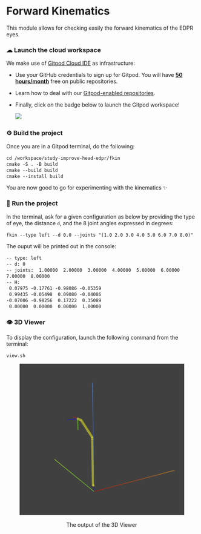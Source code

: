 Forward Kinematics
==================

This module allows for checking easily the forward kinematics of the
EDPR eyes.

### ☁ Launch the cloud workspace
We make use of [Gitpod Cloud IDE](https://gitpod.io) as infrastructure:
- Use your GitHub credentials to sign up for Gitpod. You will have [**50 hours/month**](https://www.gitpod.io/pricing) free on public repositories.
- Learn how to deal with our [Gitpod-enabled repositories](https://github.com/robotology/community/discussions/459).
- Finally, click on the badge below to launch the Gitpod workspace!
  
  [![](https://gitpod.io/button/open-in-gitpod.svg)](https://gitpod.io/#https://github.com/icub-tech-iit/study-improve-head-edpr/tree/code)

### ⚙ Build the project
Once you are in a Gitpod terminal, do the following:
```console
cd /workspace/study-improve-head-edpr/fkin
cmake -S . -B build
cmake --build build
cmake --install build
```

You are now good to go for experimenting with the kinematics ✨

### 🔘 Run the project
In the terminal, ask for a given configuration as below by providing the
type of eye, the distance `d`, and the 8 joint angles expressed in degrees:
```console
fkin --type left --d 0.0 --joints "(1.0 2.0 3.0 4.0 5.0 6.0 7.0 8.0)"
``` 

The ouput will be printed out in the console:
```console
-- type: left
-- d: 0
-- joints:  1.00000  2.00000  3.00000  4.00000  5.00000  6.00000  7.00000  8.00000
-- H:
 0.07975 -0.17761 -0.98086 -0.05359
 0.99435 -0.05498  0.09080 -0.04086
-0.07006 -0.98256  0.17222  0.35089
 0.00000  0.00000  0.00000  1.00000
```

### 👁 3D Viewer
To display the configuration, launch the following command from the terminal:
```console
view.sh
```

<div align="center">
  <img height="400" src="./assets/viewer.png"/>
  
  The output of the 3D Viewer
</div>
